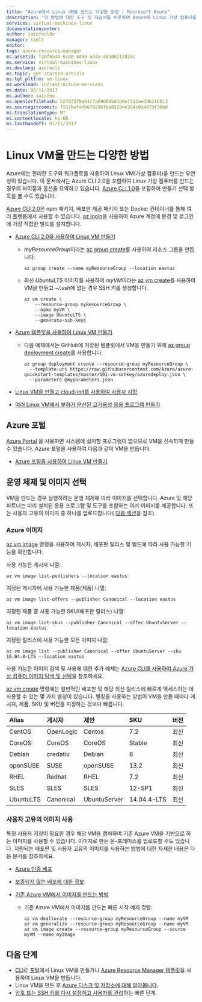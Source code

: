 ```yaml
---
title: "Azure에서 Linux VM을 만드는 다양한 방법 | Microsoft Azure"
description: "각 방법에 대한 도구 및 자습서를 비롯하여 Azure에 Linux 가상 컴퓨터를 만드는 다양한 방법을 알아봅니다."
services: virtual-machines-linux
documentationcenter: 
author: iainfoulds
manager: timlt
editor: 
tags: azure-resource-manager
ms.assetid: f38f8a44-6c88-4490-a84a-46388212d24c
ms.service: virtual-machines-linux
ms.devlang: azurecli
ms.topic: get-started-article
ms.tgt_pltfrm: vm-linux
ms.workload: infrastructure-services
ms.date: 05/11/2017
ms.author: iainfou
ms.openlocfilehash: b2f93579eb1c7a69d0dbd1b0ef112aed9b2168c3
ms.sourcegitcommit: f537befafb079256fba0529ee554c034d73f36b0
ms.translationtype: MT
ms.contentlocale: ko-KR
ms.lasthandoff: 07/11/2017
---
```

# <a name="different-ways-to-create-a-linux-vm"></a>Linux VM을 만드는 다양한 방법
Azure에는 편리한 도구와 워크플로를 사용하여 Linux VM(가상 컴퓨터)을 만드는 유연성이 있습니다. 이 문서에서는 Azure CLI 2.0을 포함하여 Linux 가상 컴퓨터를 만드는 경우의 차이점과 옵션을 요약하고 있습니다. [Azure CLI 1.0](creation-choices-nodejs.md)을 포함하여 만들기 선택 항목을 볼 수도 있습니다.

[Azure CLI 2.0](/cli/azure/install-az-cli2)은 npm 패키지, 배포판 제공 패키지 또는 Docker 컨테이너를 통해 여러 플랫폼에서 사용할 수 있습니다. [az login](/cli/azure/#login)을 사용하여 Azure 계정에 환경 및 로그인에 가장 적합한 빌드를 설치합니다.

* [Azure CLI 2.0을 사용하여 Linux VM 만들기](quick-create-cli.md)
  
  * *myResourceGroup*이라는 [az group create](/cli/azure/group#create)를 사용하여 리소스 그룹을 만듭니다. 
   
    ```azurecli
    az group create --name myResourceGroup --location eastus
    ```
    
  * 최신 *UbuntuLTS* 이미지를 사용하여 *myVM*이라는 [az vm create](/cli/azure/vm#create)를 사용하여 VM을 만들고 *~/.ssh*에 없는 경우 SSH 키를 생성합니다.

    ```azurecli
    az vm create \
        --resource-group myResourceGroup \
        --name myVM \
        --image UbuntuLTS \
        --generate-ssh-keys
    ```

* [Azure 템플릿을 사용하여 Linux VM 만들기](create-ssh-secured-vm-from-template.md)
  
  * 다음 예제에서는 GitHub에 저장된 템플릿에서 VM을 만들기 위해 [az group deployment create](/cli/azure/group/deployment#create)를 사용합니다.
    
    ```azurecli
    az group deployment create --resource-group myResourceGroup \ 
      --template-uri https://raw.githubusercontent.com/Azure/azure-quickstart-templates/master/101-vm-sshkey/azuredeploy.json \
      --parameters @myparameters.json
    ```
* [Linux VM을 만들고 cloud-init를 사용하여 사용자 지정](tutorial-automate-vm-deployment.md)

* [여러 Linux VM에서 부하가 분산된 고가용성 응용 프로그램 만들기](tutorial-load-balancer.md)


## <a name="azure-portal"></a>Azure 포털
[Azure Portal](https://portal.azure.com) 을 사용하면 시스템에 설치할 프로그램이 없으므로 VM을 신속하게 만들 수 있습니다. Azure 포털을 사용하여 다음과 같이 VM을 만듭니다.

* [Azure 포털을 사용하여 Linux VM 만들기](quick-create-portal.md) 


## <a name="operating-system-and-image-choices"></a>운영 체제 및 이미지 선택
VM을 만드는 경우 실행하려는 운영 체제에 따라 이미지를 선택합니다. Azure 및 해당 파트너는 미리 설치된 응용 프로그램 및 도구를 포함하는 여러 이미지를 제공합니다. 또는 사용자 고유의 이미지 중 하나를 업로드합니다( [다음 섹션](#use-your-own-image)을 참조).

### <a name="azure-images"></a>Azure 이미지
[az vm image](/cli/azure/vm/image) 명령을 사용하여 게시자, 배포판 릴리스 및 빌드에 따라 사용 가능한 기능을 확인합니다.

사용 가능한 게시자 나열:

```azurecli
az vm image list-publishers --location eastus
```

지정된 게시자에 사용 가능한 제품(제품) 나열:

```azurecli
az vm image list-offers --publisher Canonical --location eastus
```

지정된 제품 중 사용 가능한 SKU(배포판 릴리스) 나열:

```azurecli
az vm image list-skus --publisher Canonical --offer UbuntuServer --location eastus
```

지정된 릴리스에 사용 가능한 모든 이미지 나열:

```azurecli
az vm image list --publisher Canonical --offer UbuntuServer --sku 16.04.0-LTS --location eastus
```

사용 가능한 이미지 검색 및 사용에 대한 추가 예제는 [Azure CLI를 사용하여 Azure 가상 컴퓨터 이미지 탐색 및 선택](cli-ps-findimage.md)을 참조하세요.

[az vm create](/cli/azure/vm#create) 명령에는 일반적인 배포판 및 해당 최신 릴리스에 빠르게 액세스하는 데 사용할 수 있는 몇 가지 별칭이 있습니다. 별칭을 사용하는 방법이 VM을 만들 때마다 게시자, 제품, SKU 및 버전을 지정하는 것보다 빠릅니다.

| Alias | 게시자 | 제안 | SKU | 버전 |
|:--- |:--- |:--- |:--- |:--- |
| CentOS |OpenLogic |Centos |7.2 |최신 |
| CoreOS |CoreOS |CoreOS |Stable |최신 |
| Debian |credativ |Debian |8 |최신 |
| openSUSE |SUSE |openSUSE |13.2 |최신 |
| RHEL |Redhat |RHEL |7.2 |최신 |
| SLES |SLES |SLES |12-SP1 |최신 |
| UbuntuLTS |Canonical |UbuntuServer |14.04.4-LTS |최신 |

### <a name="use-your-own-image"></a>사용자 고유의 이미지 사용
특정 사용자 지정이 필요한 경우 해당 VM을 캡처하여 기존 Azure VM을 기반으로 하는 이미지를 사용할 수 있습니다. 이미지로 만든 온-프레미스를 업로드할 수도 있습니다. 지원되는 배포판 및 사용자 고유의 이미지를 사용하는 방법에 대한 자세한 내용은 다음 문서를 참조하세요.

* [Azure 인증 배포](endorsed-distros.md)
* [보증되지 않는 배포에 대한 정보](create-upload-generic.md)
* [기존 Azure VM에서 이미지를 만드는 방법](tutorial-custom-images.md)
  
  * 기존 Azure VM에서 이미지를 만드는 빠른 시작 예제 명령:
    
    ```azurecli
    az vm deallocate --resource-group myResourceGroup --name myVM
    az vm generalize --resource-group myResourceGroup --name myVM
    az vm image create --resource-group myResourceGroup --source myVM --name myImage
    ```

## <a name="next-steps"></a>다음 단계
* [CLI](quick-create-cli.md)로 [포털](quick-create-portal.md)에서 Linux VM을 만들거나 [Azure Resource Manager 템플릿](../windows/cli-deploy-templates.md)을 사용하여 Linux VM을 만듭니다.
* Linux VM을 만든 후 [Azure 디스크 및 저장소에 대해 알아봅니다](tutorial-manage-disks.md).
* [암호 또는 SSH 키를 다시 설정하고 사용자를 관리](using-vmaccess-extension.md)하는 빠른 단계.
